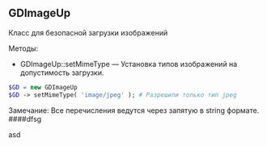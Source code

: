 ## GDImageUp
Класс для безопасной загрузки изображений

Методы:
- GDImageUp::setMimeType — Установка типов изображений на допустимость загрузки.
```PHP
$GD = new GDImageUp
$GD -> setMimeType( 'image/jpeg' ); # Разрешили только тип jpeg
```
Замечание: Все перечисления ведутся через запятую в string формате.
####dfsg

asd
